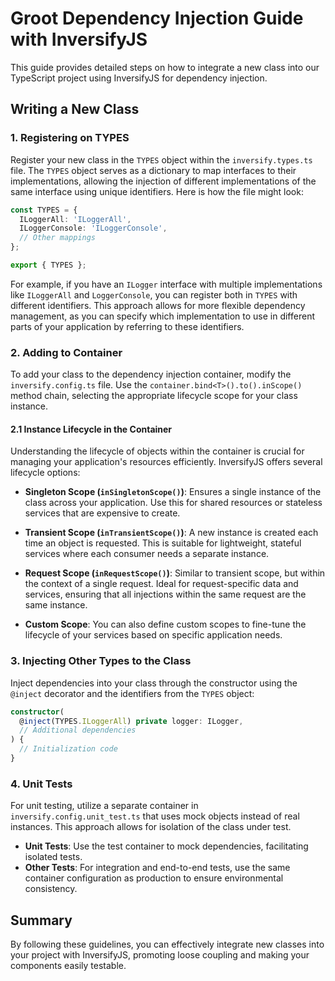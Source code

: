
# Groot Dependency Injection Guide with InversifyJS

This guide provides detailed steps on how to integrate a new class into our TypeScript project using InversifyJS for dependency injection.

## Writing a New Class

### 1. Registering on TYPES

Register your new class in the `TYPES` object within the `inversify.types.ts` file. The `TYPES` object serves as a dictionary to map interfaces to their implementations, allowing the injection of different implementations of the same interface using unique identifiers. Here is how the file might look:

```typescript
const TYPES = {
  ILoggerAll: 'ILoggerAll',
  ILoggerConsole: 'ILoggerConsole',
  // Other mappings
};

export { TYPES };
```

For example, if you have an `ILogger` interface with multiple implementations like `ILoggerAll` and `LoggerConsole`, you can register both in `TYPES` with different identifiers. This approach allows for more flexible dependency management, as you can specify which implementation to use in different parts of your application by referring to these identifiers.

### 2. Adding to Container

To add your class to the dependency injection container, modify the `inversify.config.ts` file. Use the `container.bind<T>().to().inScope()` method chain, selecting the appropriate lifecycle scope for your class instance.

#### 2.1 Instance Lifecycle in the Container

Understanding the lifecycle of objects within the container is crucial for managing your application's resources efficiently. InversifyJS offers several lifecycle options:

- **Singleton Scope (`inSingletonScope()`)**: Ensures a single instance of the class across your application. Use this for shared resources or stateless services that are expensive to create.

- **Transient Scope (`inTransientScope()`)**: A new instance is created each time an object is requested. This is suitable for lightweight, stateful services where each consumer needs a separate instance.

- **Request Scope (`inRequestScope()`)**: Similar to transient scope, but within the context of a single request. Ideal for request-specific data and services, ensuring that all injections within the same request are the same instance.

- **Custom Scope**: You can also define custom scopes to fine-tune the lifecycle of your services based on specific application needs.

### 3. Injecting Other Types to the Class

Inject dependencies into your class through the constructor using the `@inject` decorator and the identifiers from the `TYPES` object:

```typescript
constructor(
  @inject(TYPES.ILoggerAll) private logger: ILogger,
  // Additional dependencies
) {
  // Initialization code
}
```

### 4. Unit Tests

For unit testing, utilize a separate container in `inversify.config.unit_test.ts` that uses mock objects instead of real instances. This approach allows for isolation of the class under test.

- **Unit Tests**: Use the test container to mock dependencies, facilitating isolated tests.
- **Other Tests**: For integration and end-to-end tests, use the same container configuration as production to ensure environmental consistency.

## Summary

By following these guidelines, you can effectively integrate new classes into your project with InversifyJS, promoting loose coupling and making your components easily testable.
